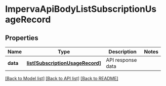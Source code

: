 # ImpervaApiBodyListSubscriptionUsageRecord

## Properties
Name | Type | Description | Notes
------------ | ------------- | ------------- | -------------
**data** | [**list[SubscriptionUsageRecord]**](SubscriptionUsageRecord.md) | API response data | 

[[Back to Model list]](../README.md#documentation-for-models) [[Back to API list]](../README.md#documentation-for-api-endpoints) [[Back to README]](../README.md)

